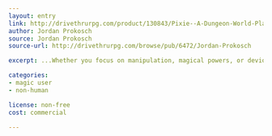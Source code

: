 ```yaml
---
layout: entry
link: http://drivethrurpg.com/product/130843/Pixie--A-Dungeon-World-Playbook
author: Jordan Prokosch
source: Jordan Prokosch
source-url: http://drivethrurpg.com/browse/pub/6472/Jordan-Prokosch

excerpt: ...Whether you focus on manipulation, magical powers, or deviousness, [...] be able to outfly and outwit the competition...

categories:
- magic user
- non-human

license: non-free
cost: commercial

---
```

